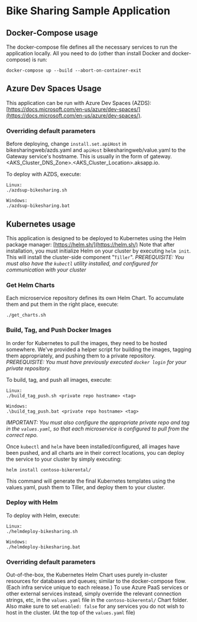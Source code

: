 # Bike Sharing Sample Application

## Docker-Compose usage
The docker-compose file defines all the necessary services to run the application locally. All you need to do (other than install Docker and docker-compose) is run:
```
docker-compose up --build --abort-on-container-exit
```

## Azure Dev Spaces Usage
This application can be run with Azure Dev Spaces (AZDS): [https://docs.microsoft.com/en-us/azure/dev-spaces/](https://docs.microsoft.com/en-us/azure/dev-spaces/). 

### Overriding default parameters
Before deploying, change `install.set.apiHost` in bikesharingweb/azds.yaml and `apiHost` bikesharingweb/value.yaml to the Gateway service's hostname. This is usually in the form of gateway.<AKS_Cluster_DNS_Zone>.<AKS_Cluster_Location>.aksapp.io.

To deploy with AZDS, execute:
```
Linux:
./azdsup-bikesharing.sh

Windows:
./azdsup-bikesharing.bat
```

## Kubernetes usage
This application is designed to be deployed to Kubernetes using the Helm package manager: [https://helm.sh/](https://helm.sh/)  Note that after installation, you must initialize Helm on your cluster by executing `helm init`.  This will install the cluster-side component "`Tiller`".
_PREREQUISITE: You must also have the `kubectl` utility installed, and configured for communication with your cluster_

### Get Helm Charts
Each microservice repository defines its own Helm Chart. To accumulate them and put them in the right place, execute:
```
./get_charts.sh
```
### Build, Tag, and Push Docker Images
In order for Kubernetes to pull the images, they need to be hosted somewhere. We've provided a helper script for building the images, tagging them appropriately, and pushing them to a private repository.
_PREREQUISITE: You must have previously executed `docker login` for your private repository._

To build, tag, and push all images, execute:
```
Linux:
./build_tag_push.sh <private repo hostname> <tag>

Windows:
.\build_tag_push.bat <private repo hostname> <tag>
```
_IMPORTANT: You must also configure the appropriate private repo and tag in the `values.yaml`, so that each microservice is configured to pull from the correct repo._

Once `kubectl` and `helm` have been installed/configured, all images have been pushed, and all charts are in their correct locations, you can deploy the service to your cluster by simply executing:
```
helm install contoso-bikerental/
```

This command will generate the final Kubernetes templates using the values.yaml, push them to Tiller, and deploy them to your cluster.

### Deploy with Helm
To deploy with Helm, execute:
```
Linux:
./helmdeploy-bikesharing.sh

Windows:
./helmdeploy-bikesharing.bat
```

### Overriding default parameters
Out-of-the-box, the Kubernetes Helm Chart uses purely in-cluster resources for databases and queues; similar to the docker-compose flow.  (Each infra service unique to each release.)  To use Azure PaaS services or other external services instead, simply override the relevant connection strings, etc, in the `values.yaml` file in the `contoso-bikerental/` Chart folder.  Also make sure to set `enabled: false` for any services you do not wish to host in the cluster. (At the top of the `values.yaml` file)


